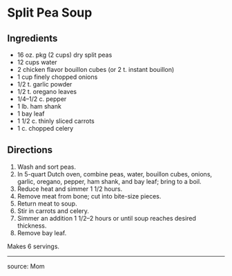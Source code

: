 # Split Pea Soup

## Ingredients

- 16 oz. pkg (2 cups) dry split peas
- 12 cups water
- 2 chicken flavor bouillon cubes (or 2 t. instant bouillon)
- 1 cup finely chopped onions
- 1/2 t. garlic powder
- 1/2 t. oregano leaves
- 1/4–1/2 c. pepper
- 1 lb. ham shank
- 1 bay leaf
- 1 1/2 c. thinly sliced carrots
- 1 c. chopped celery

## Directions

1. Wash and sort peas.
2. In 5-quart Dutch oven, combine peas, water, bouillon cubes, onions, garlic, oregano, pepper, ham shank, and bay leaf; bring to a boil.
3. Reduce heat and simmer 1 1/2 hours.
4. Remove meat from bone; cut into bite-size pieces.
5. Return meat to soup.
6. Stir in carrots and celery.
7. Simmer an addition 1 1/2–2 hours or until soup reaches desired thickness.
8. Remove bay leaf.

Makes 6 servings.

---

source: Mom
